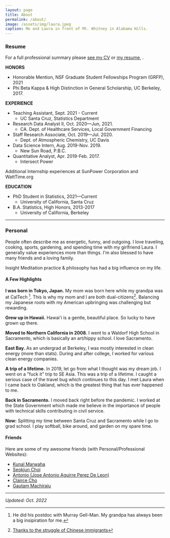 ```yaml
---
layout: page
title: About
permalink: /about/
image: /assets/img/laura.jpeg
caption: Me and Laura in front of Mt. Whitney in Alabama Hills.
---
```


### Resume

For a full professional summary please [see my CV](https://drive.google.com/file/d/1Sa3VebWWGolhA2q3mPoJ-6fwXHmzPDhv/view?usp=sharing)
or [my resume](https://drive.google.com/file/d/1Lr_RPlSyJhZZ1bWD8NxS_Ek1CBMjRqEL/view?usp=sharing), .

**HONORS**
* Honorable Mention, NSF Graduate Student Fellowships Program (GRFP), 2021
* Phi Beta Kappa & High Distinction in General Scholarship, UC Berkeley, 2017.

**EXPERIENCE**
* Teaching Assistant, Sept. 2021 - Current
  - UC Santa Cruz, Statistics Department
* Research Data Analyst II, Oct. 2020—Jun, 2021.
  - CA. Dept. of Healthcare Services, Local Government Financing
* Staff Research Associate, Oct. 2019—Jul. 2020.
  - Dept. of Atmospheric Chemistry, UC Davis
* Data Science Intern, Aug. 2019-Nov. 2019.
  - New Sun Road, P.B.C.
* Quantitative Analyst, Apr. 2019-Feb. 2017.
  - Intersect Power

Additional Internship experiences at SunPower Corporation and WattTime.org

**EDUCATION**
* PhD Student in Statistics,  2021—Current
  - University of California, Santa Cruz
* B.A. Statistics, High Honors, 2013-2017
  - University of California, Berkeley


***

### Personal

People often describe me as energetic, funny, and outgoing. I love traveling, cooking, sports, gardening, and spending time with my girlfriend Laura.  I generally value experiences more than things. I'm also blessed to have many friends and a loving family.   

Insight Meditation practice & philosophy has had a big influence on my life.

#### A Few Highlights

**I was born in Tokyo, Japan.**  My mom was born here while my grandpa was at CalTech [^1]. This is why my mom and I are both dual-citizens[^2]. Balancing my Japanese roots with my American upbringing was challenging but rewarding.

**Grew up in Hawaii.** Hawai'i is a gentle, beautiful place. So lucky to have grown up there.

**Moved to Northern California in 2008.** I went to a Waldorf High School in Sacramento, which is basically an art/hippy school. I love Sacramento.

**East Bay.** As an undergrad at Berkeley, I was mostly interested in clean energy (more than stats).  During and after college, I worked for various clean energy companies.

**A trip of a lifetime.** In 2019, let go from what I thought was my dream job. I went on a "fuck it" trip to SE Asia. This was a trip of a lifetime. I caught a serious case of the travel bug which continues to this day. I met Laura when I came back to Oakland, which is the greatest thing that has ever happened to me.

**Back in Sacramento.** I moved back right before the pandemic. I worked at the State Government which made me believe in the importance of people with technical skills contributing in civil service.

**Now:**  Splitting my time between Santa Cruz and Sacramento while I go to grad school. I play softball, bike around, and garden on my spare time.

#### Friends

Here are some of my awesome friends (with Personal/Professional Websites):

* [Kunal Marwaha](https://kunalmarwaha.com)
* [Seokjun Choi](https://letsjdosth.github.io)
* [Antonio (Jose Antonio Aguirre Perez De Leon)](https://antonio-deleon.github.io)
* [Clairce Cho](http://claricecho.com)
* [Gautam Machiraju](https://gmachiraju.github.io)


***

*Updated: Oct. 2022*

[^1]: He did his postdoc with Murray Gell-Man.  My grandpa has always been a big insipiration for me.
[^2]: [Thanks to the struggle of Chinese immigrants](https://en.wikipedia.org/wiki/United_States_v._Wong_Kim_Ark)
